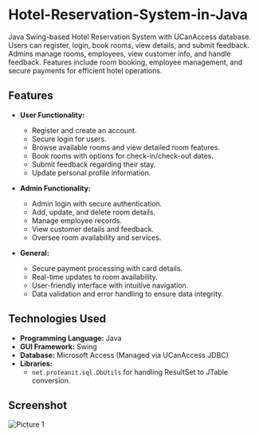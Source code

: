 # Hotel-Reservation-System-in-Java
Java Swing-based Hotel Reservation System with UCanAccess database. Users can register, login, book rooms, view details, and submit feedback. Admins manage rooms, employees, view customer info, and handle feedback. Features include room booking, employee management, and secure payments for efficient hotel operations.


## Features
- **User Functionality:**
  - Register and create an account.
  - Secure login for users.
  - Browse available rooms and view detailed room features.
  - Book rooms with options for check-in/check-out dates.
  - Submit feedback regarding their stay.
  - Update personal profile information.

- **Admin Functionality:**
  - Admin login with secure authentication.
  - Add, update, and delete room details.
  - Manage employee records.
  - View customer details and feedback.
  - Oversee room availability and services.

- **General:**
  - Secure payment processing with card details.
  - Real-time updates to room availability.
  - User-friendly interface with intuitive navigation.
  - Data validation and error handling to ensure data integrity.

## Technologies Used
- **Programming Language:** Java
- **GUI Framework:** Swing
- **Database:** Microsoft Access (Managed via UCanAccess JDBC)
- **Libraries:**
  - `net.proteanit.sql.DbUtils` for handling ResultSet to JTable conversion.

## Screenshot

![Picture 1](./screenshot/Picture1.png)
